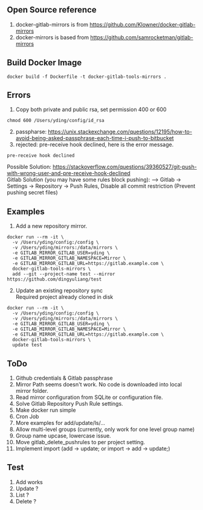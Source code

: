 ## Open Source reference
1. docker-gitlab-mirrors is from https://github.com/Klowner/docker-gitlab-mirrors    
2. docker-mirrors is based from https://github.com/samrocketman/gitlab-mirrors   

## Build Docker Image
```
docker build -f Dockerfile -t docker-gitlab-tools-mirrors . 
```

## Errors
1. Copy both private and public rsa, set permission 400 or 600
```
chmod 600 /Users/yding/config/id_rsa
```    
2. passpharse: https://unix.stackexchange.com/questions/12195/how-to-avoid-being-asked-passphrase-each-time-i-push-to-bitbucket    
3. rejected: pre-receive hook declined, here is the error message.
```
pre-receive hook declined
```
Possible Solution: https://stackoverflow.com/questions/39360527/git-push-with-wrong-user-and-pre-receive-hook-declined    
Gitlab Solution (you may have some rules block pushing):
   --> Gitlab -> Settings -> Repository -> Push Rules, Disable all commit restriction  (Prevent pushing secret files)


## Examples
1. Add a new repository mirror.    
```
docker run --rm -it \
  -v /Users/yding/config:/config \
  -v /Users/yding/mirrors:/data/mirrors \
  -e GITLAB_MIRROR_GITLAB_USER=yding \
  -e GITLAB_MIRROR_GITLAB_NAMESPACE=Mirror \
  -e GITLAB_MIRROR_GITLAB_URL=https://gitlab.example.com \
  docker-gitlab-tools-mirrors \
  add --git --project-name test --mirror https://github.com/dingyuliang/test
```
2. Update an existing repository sync  
Required project already cloned in disk      
```
docker run --rm -it \
  -v /Users/yding/config:/config \
  -v /Users/yding/mirrors:/data/mirrors \
  -e GITLAB_MIRROR_GITLAB_USER=yding \
  -e GITLAB_MIRROR_GITLAB_NAMESPACE=Mirror \
  -e GITLAB_MIRROR_GITLAB_URL=https://gitlab.example.com \
  docker-gitlab-tools-mirrors \
  update test
``` 


## ToDo
1. Github credentials & Gitlab passphrase  
2. Mirror Path seems doesn't work. No code is downloaded into local mirror folder.     
2. Read mirror configuration from SQLite or configuration file.  
3. Solve Gitlab Repository Push Rule settings.    
4. Make docker run simple   
5. Cron Job  
6. More examples for add/update/ls/...   
7. Allow multi-level groups (currently, only work for one level group name)  
8. Group name upcase, lowercase issue.   
9. Move gitlab_delete_pushrules to per project setting.     
10. Implement import  (add -> update;  or import -> add -> update;)

## Test
1. Add works    
2. Update ?   
3. List ?   
4. Delete ?   


